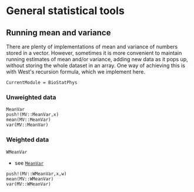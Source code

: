 # General statistical tools

## Running mean and variance

There are plenty of implementations of mean and variance of numbers stored in a vector.  However, sometimes  it is more convenient to maintain running estimates of mean and/or variance, adding new data as it pops up, without storing the whole dataset in an array.  One way of achieving this is with West's recursion formula, which we implement here.

```@meta
CurrentModule = BioStatPhys
```

### Unweighted data
```@docs
MeanVar
push!(MV::MeanVar,x)
mean(MV::MeanVar)
var(MV::MeanVar)
```

### Weighted data
```@docs
WMeanVar
```
- see [`MeanVar`](@ref)
```@docs
push!(MV::WMeanVar,x,w)
mean(MV::WMeanVar)
var(MV::WMeanVar)
```
